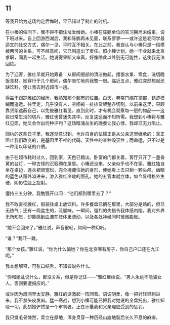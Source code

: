    

## 11

等我开始为这场约定后悔时，早已错过了制止的时机。

在小榛的催问下，我不得不把住址发给她。小榛在陈鹏单位的实习期尚未结束，说下班过来。自上回游西湖后，我和陈鹏再未见面，联系寥寥——或许这是老同学最适宜的社交方式，偶尔一见，平时互不相关。在此之前，我自认与小榛只是一段模棱两可的关系，可不经意间，它已制造出了责任。照小榛计划，她一毕业就来北京求职，同我一起生活。她说得果断又率真，好像除此以外别无可能性，这使我无法回绝。

为了迎客，雅红早就开始筹备：从房间细部的清洁做起，摆置水果、零食，洗切晚饭食材。她穿行于几个房间，偶尔匆忙地向我瞥一眼。临近五点，雅红突然想起还缺饮料，便让我去附近超市一趟。

得益于跟踪雅红的经历，我熟知那个超市的位置。白天，卷帘门缩在顶部，锈迹模糊而遥远。往里走，几乎没有人，空间被一排排货架整齐切割。以前来这里，只顾靠货架遮蔽自己，以免被雅红看见。直到此时，才有机会观察每一层的物品——这些日常生活的切片，雅红也曾迷失其中，反复逡巡而不知所需。我想到小榛将与雅红见面，她又会作出何种评判？这场暗涌丛生的晚餐让我心悸，我却已无力阻止。

回杭的这些日子里，我逐渐意识到，也许自身的怯懦正是从父亲这里继承的：真正阻止我们改变的，是基因里不祥的代码，天性中的某种毁灭性；而命运，只不过是一种用以印证的介质。

由于在超市耗时过久，回到家，天色已黯淡。卧室的门都关着，客厅只开了一盏昏黄的台灯，一种古怪的沉寂砌在屋里。小榛还没来，父亲似乎也不在家。雅红独自坐在桌边，连衣裙很宽松，完全掩藏住她的身形，使她看上去只剩一颗头颅。幽暗的蓝色从窗外溢进来，渗入雅红冷峻的面孔。她的五官本就立体，如今显得格外生硬，阴影往脸上投射。

僵持三五分钟，我勉强开口问：“他们都到哪里去了？”

我不敢直视雅红，假装往桌上放饮料。许多餐盘已搁在那里，大部分是熟的，但已无热气；还有一两盆生的，泛腥味。一瞬间，强烈的失措令我体感内陷。我对外界无所知觉，却能感到血液在肢体里流动，以及各处神经同时微微膨胀。

“她不会回来了。”雅红说，声音很轻，如同一种幻听。

“谁？”我吓一跳。

“那个女孩。”雅红说，“你为什么骗她？你在北京哪有房子，你自己户口还在九江呢。”

我本想解释，可张口结舌，不知该说些什么。

“你和她乱说什么，都没关系，但是你记住——”雅红继续说，“男人永远不能骗女人，否则要遭报应的。”

或许因为房间里太安静，雅红的话激起一阵回音。语调阴柔，像一把针轻轻刺进来，我不禁头皮发麻。猛一寒战，想到小榛可能已把我对她说的全盘托出，雅红知晓一切，此刻她俨然是一个审判者，正在计量我和父亲理应受到的惩罚。

我只觉毛骨悚然，呆立在原地，浑身贯穿一种历经山崩地裂后长久不息的麻痹。